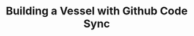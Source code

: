 ---
id: vessel-with-github
title: Building a Vessel with Github Code Sync
hide_title: true
sidebar_label: Building a Vessel with Github
description: In-depth tutorial to walk you through the steps needed to set up a Vessel that syncs it's code contents from Github.
keywords:
  - hello world
  - tutorial
---